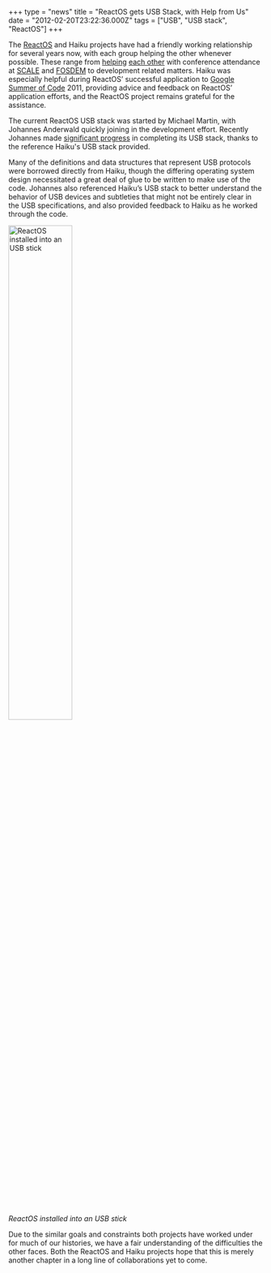 +++
type = "news"
title = "ReactOS gets USB Stack, with Help from Us"
date = "2012-02-20T23:22:36.000Z"
tags = ["USB", "USB stack", "ReactOS"]
+++

The <a href="http://www.reactos.org/">ReactOS</a> and Haiku projects have had a friendly working relationship for several years now, with each group helping the other whenever possible. These range from <a href="http://www.haiku-os.org/news/2008-07-14/haiku_to_exhibit_at_linuxworld_2008">helping</a> <a href="http://www.haiku-os.org/blog/mmu_man/2009-02-09/fosdem_2009_report">each other</a> with conference attendance at <a href="http://www.socallinuxexpo.org/">SCALE</a> and <a href="http://fosdem.org/">FOSDEM</a> to development related matters. Haiku was especially helpful during ReactOS’ successful application to <a href="http://code.google.com/soc/">Google Summer of Code</a> 2011, providing advice and feedback on ReactOS’ application efforts, and the ReactOS project remains grateful for the assistance.

The current ReactOS USB stack was started by Michael Martin, with Johannes Anderwald quickly joining in the development effort. Recently Johannes made <a href="http://www.reactos.org/en/newsletter_90.html#sec1">significant progress</a> in completing its USB stack, thanks to the reference Haiku's USB stack provided.
<!--break-->
Many of the definitions and data structures that represent USB protocols were borrowed directly from Haiku, though the differing operating system design necessitated a great deal of glue to be written to make use of the code. Johannes also referenced Haiku’s USB stack to better understand the behavior of USB devices and subtleties that might not be entirely clear in the USB specifications, and also provided feedback to Haiku as he worked through the code.

<p><a href="/files/images/rosusb.png"><img src="/files/images/rosusb.png" alt="ReactOS installed into an USB stick" width="50%" height="50%"></a><br/><em>ReactOS installed into an USB stick</em></p>

Due to the similar goals and constraints both projects have worked under for much of our histories, we have a fair understanding of the difficulties the other faces. Both the ReactOS and Haiku projects hope that this is merely another chapter in a long line of collaborations yet to come.
